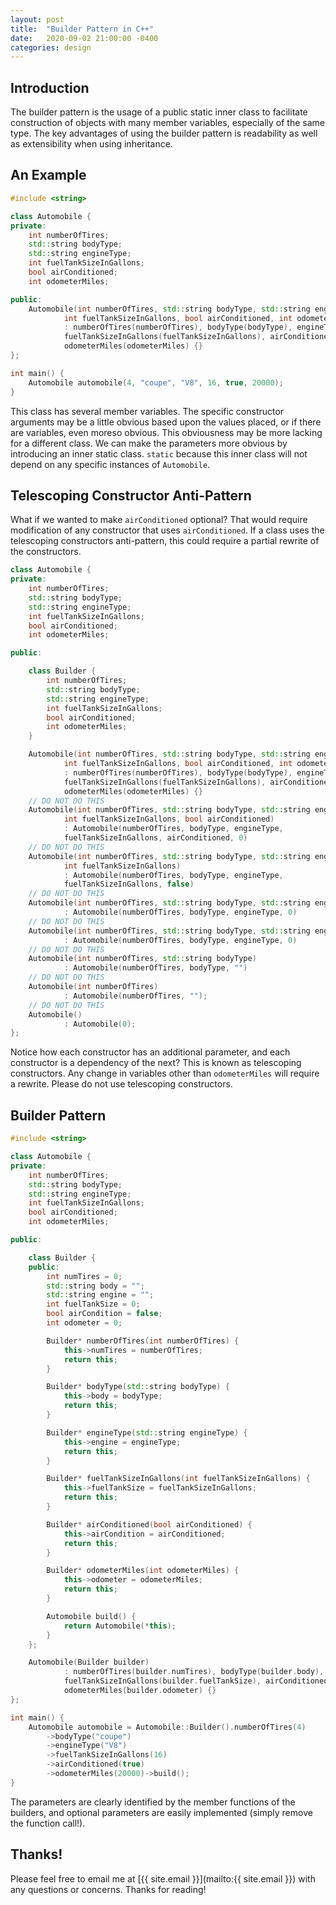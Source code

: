 ```yaml
---
layout: post
title:  "Builder Pattern in C++"
date:   2020-09-02 21:00:00 -0400
categories: design
---
```


## Introduction
The builder pattern is the usage of a public static inner class to facilitate
construction of objects with many member variables, especially of the same type.
The key advantages
of using the builder pattern is readability as well as extensibility
when using inheritance.


## An Example
```cpp
#include <string>

class Automobile {
private:
    int numberOfTires;
    std::string bodyType;
    std::string engineType;
    int fuelTankSizeInGallons;
    bool airConditioned;
    int odometerMiles;

public:
    Automobile(int numberOfTires, std::string bodyType, std::string engineType,
            int fuelTankSizeInGallons, bool airConditioned, int odometerMiles)
            : numberOfTires(numberOfTires), bodyType(bodyType), engineType(engineType),
            fuelTankSizeInGallons(fuelTankSizeInGallons), airConditioned(airConditioned),
            odometerMiles(odometerMiles) {}
};

int main() {
    Automobile automobile(4, "coupe", "V8", 16, true, 20000);
}
```
This class has several member variables. The specific constructor arguments
may be a little obvious based upon the values placed, or if there are variables,
even moreso obvious. This obviousness may be more lacking for a different class.
We can make the parameters more obvious by introducing an inner static class.
`static` because this inner class will not depend on any specific
instances of `Automobile`.

## Telescoping Constructor Anti-Pattern
What if we wanted to make `airConditioned` optional? That would require
modification of any constructor that uses `airConditioned`. If a
class uses the telescoping constructors anti-pattern, this could require
a partial rewrite of the constructors.
```cpp
class Automobile {
private:
    int numberOfTires;
    std::string bodyType;
    std::string engineType;
    int fuelTankSizeInGallons;
    bool airConditioned;
    int odometerMiles;

public:

    class Builder {
        int numberOfTires;
        std::string bodyType;
        std::string engineType;
        int fuelTankSizeInGallons;
        bool airConditioned;
        int odometerMiles;
    }

    Automobile(int numberOfTires, std::string bodyType, std::string engineType,
            int fuelTankSizeInGallons, bool airConditioned, int odometerMiles)
            : numberOfTires(numberOfTires), bodyType(bodyType), engineType(engineType),
            fuelTankSizeInGallons(fuelTankSizeInGallons), airConditioned(airConditioned),
            odometerMiles(odometerMiles) {}
    // DO NOT DO THIS
    Automobile(int numberOfTires, std::string bodyType, std::string engineType,
            int fuelTankSizeInGallons, bool airConditioned)
            : Automobile(numberOfTires, bodyType, engineType,
            fuelTankSizeInGallons, airConditioned, 0)
    // DO NOT DO THIS
    Automobile(int numberOfTires, std::string bodyType, std::string engineType,
            int fuelTankSizeInGallons)
            : Automobile(numberOfTires, bodyType, engineType,
            fuelTankSizeInGallons, false)
    // DO NOT DO THIS
    Automobile(int numberOfTires, std::string bodyType, std::string engineType)
            : Automobile(numberOfTires, bodyType, engineType, 0)
    // DO NOT DO THIS
    Automobile(int numberOfTires, std::string bodyType, std::string engineType)
            : Automobile(numberOfTires, bodyType, engineType, 0)
    // DO NOT DO THIS
    Automobile(int numberOfTires, std::string bodyType)
            : Automobile(numberOfTires, bodyType, "")
    // DO NOT DO THIS
    Automobile(int numberOfTires)
            : Automobile(numberOfTires, "");
    // DO NOT DO THIS
    Automobile()
            : Automobile(0);
};
```
Notice how each constructor has an additional parameter, and each constructor
is a dependency of the next? This is known as telescoping constructors.
Any change in variables other than `odometerMiles` will require a rewrite.
Please do not use telescoping constructors.

## Builder Pattern
```cpp
#include <string>

class Automobile {
private:
    int numberOfTires;
    std::string bodyType;
    std::string engineType;
    int fuelTankSizeInGallons;
    bool airConditioned;
    int odometerMiles;

public:

    class Builder {
    public:        
        int numTires = 0;
        std::string body = "";
        std::string engine = "";
        int fuelTankSize = 0;
        bool airCondition = false;
        int odometer = 0;

        Builder* numberOfTires(int numberOfTires) {
            this->numTires = numberOfTires;
            return this;
        }

        Builder* bodyType(std::string bodyType) {
            this->body = bodyType;
            return this;
        }

        Builder* engineType(std::string engineType) {
            this->engine = engineType;
            return this;
        }

        Builder* fuelTankSizeInGallons(int fuelTankSizeInGallons) {
            this->fuelTankSize = fuelTankSizeInGallons;
            return this;
        }

        Builder* airConditioned(bool airConditioned) {
            this->airCondition = airConditioned;
            return this;
        }

        Builder* odometerMiles(int odometerMiles) {
            this->odometer = odometerMiles;
            return this;
        }

        Automobile build() {
            return Automobile(*this);
        }
    };

    Automobile(Builder builder)
            : numberOfTires(builder.numTires), bodyType(builder.body), engineType(builder.engine),
            fuelTankSizeInGallons(builder.fuelTankSize), airConditioned(builder.airCondition),
            odometerMiles(builder.odometer) {}
};

int main() {
    Automobile automobile = Automobile::Builder().numberOfTires(4)
        ->bodyType("coupe")
        ->engineType("V8")
        ->fuelTankSizeInGallons(16)
        ->airConditioned(true)
        ->odometerMiles(20000)->build();
}
```
The parameters are clearly identified by the member functions of the builders,
and optional parameters are easily implemented (simply remove the function call!).

## Thanks!
Please feel free to email me at [{{ site.email }}](mailto:{{ site.email }})
with any questions or concerns. 
Thanks for reading!
